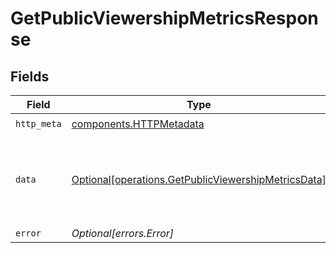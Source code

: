 # GetPublicViewershipMetricsResponse


## Fields

| Field                                                                                                            | Type                                                                                                             | Required                                                                                                         | Description                                                                                                      |
| ---------------------------------------------------------------------------------------------------------------- | ---------------------------------------------------------------------------------------------------------------- | ---------------------------------------------------------------------------------------------------------------- | ---------------------------------------------------------------------------------------------------------------- |
| `http_meta`                                                                                                      | [components.HTTPMetadata](../../models/components/httpmetadata.md)                                               | :heavy_check_mark:                                                                                               | N/A                                                                                                              |
| `data`                                                                                                           | [Optional[operations.GetPublicViewershipMetricsData]](../../models/operations/getpublicviewershipmetricsdata.md) | :heavy_minus_sign:                                                                                               | A single Metric object with the viewCount and playtimeMins metrics.                                              |
| `error`                                                                                                          | *Optional[errors.Error]*                                                                                         | :heavy_minus_sign:                                                                                               | Error                                                                                                            |